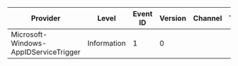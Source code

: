 Provider                               |  Level        |  Event ID  |  Version  |  Channel  |  Task  |  Opcode              |  Keyword              |  Message
---------------------------------------|---------------|------------|-----------|-----------|--------|----------------------|-----------------------|---------
Microsoft-Windows-AppIDServiceTrigger  |  Information  |  1         |  0        |           |        |  AppIdTriggerOpcode  |  AppIdTriggerKeyword  |